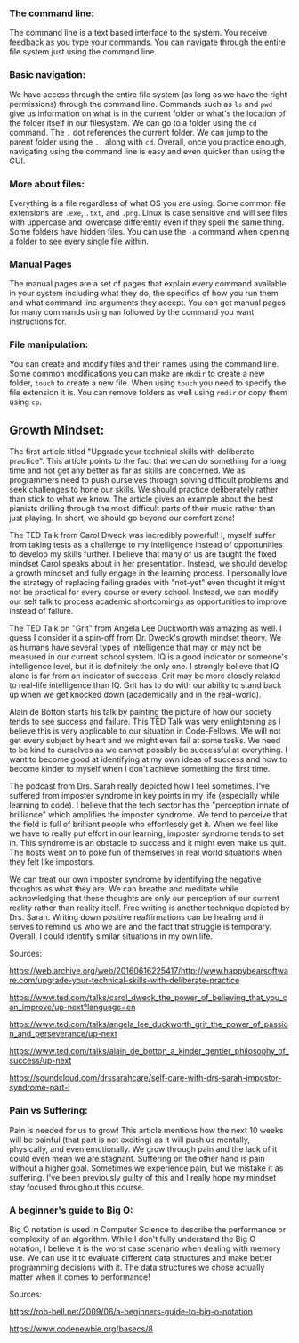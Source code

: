 ### The command line:

The command line is a text based interface to the system.  You receive feedback as you type your commands.  You can navigate through the entire file system just using the command line. 

### Basic navigation:

We have access through the entire file system (as long as we have the right permissions) through the command line.  Commands such as `ls` and `pwd` give us information on what is in the current folder or what's the location of the folder itself in our filesystem.  We can go to a folder using the `cd` command.  The `.` dot references the current folder.  We can jump to the parent folder using the `..` along with `cd`.  Overall, once you practice enough, navigating using the command line is easy and even quicker than using the GUI.

### More about files:

Everything is a file regardless of what OS you are using.  Some common file extensions are `.exe`, `.txt`, and `.png`.  Linux is case sensitive and will see files with uppercase and lowercase differently even if they spell the same thing.  Some folders have hidden files.  You can use the `-a` command when opening a folder to see every single file within.

### Manual Pages

The manual pages are a set of pages that explain every command available in your system including what they do, the specifics of how you run them and what command line arguments they accept.  You can get manual pages for many commands using `man` followed by the command you want instructions for.

### File manipulation:

You can create and modify files and their names using the command line.  Some common modifications you can make are `mkdir` to create a new folder, `touch` to create a new file.  When using `touch` you need to specify the file extension it is.  You can remove folders as well using `rmdir` or copy them using `cp`.

## Growth Mindset:

The first article titled "Upgrade your technical skills with deliberate practice".  This article points to the fact that we can do something for a long time and not get any better as far as skills are concerned.  We as programmers need to push ourselves through solving difficult problems and seek challenges to hone our skills.  We should practice deliberately rather than stick to what we know.  The article gives an example about the best pianists drilling through the most difficult parts of their music rather than just playing.  In short, we should go beyond our comfort zone!


The TED Talk from Carol Dweck was incredibly powerful!  I, myself suffer from taking tests as a challenge to my intelligence instead of opportunities to develop my skills further.  I believe that many of us are taught the fixed mindset Carol speaks about in her presentation.  Instead, we should develop a growth mindset and fully engage in the learning process.  I personally love the strategy of replacing failing grades with "not-yet" even thought it might not be practical for every course or every school.  Instead, we can modify our self talk to process academic shortcomings as opportunities to improve instead of failure.

The TED Talk on "Grit" from Angela Lee Duckworth was amazing as well.  I guess I consider it a spin-off from Dr. Dweck's growth mindset theory.  We as humans have several types of intelligence that may or may not be measured in our current school system.  IQ is a good indicator or someone's intelligence level, but it is definitely the only one.  I strongly believe that IQ alone is far from an indicator of success.  Grit may be more closely related to real-life intelligence than IQ.  Grit has to do with our ability to stand back up when we get knocked down (academically and in the real-world).  

Alain de Botton starts his talk by painting the picture of how our society tends to see success and failure.  This TED Talk was very enlightening as I believe this is very applicable to our situation in Code-Fellows.  We will not get every subject by heart and we might even fail at some tasks.  We need to be kind to ourselves as we cannot possibly be successful at everything.  I want to become good at identifying at my own ideas of success and how to become kinder to myself when I don't achieve something the first time.  

The podcast from Drs. Sarah really depicted how I feel sometimes.  I've suffered from imposter syndrome in key points in my life (especially while learning to code).  I believe that the tech sector has the "perception innate of brilliance" which amplifies the imposter syndrome.  We tend to perceive that the field is full of brilliant people who effortlessly get it.  When we feel like we have to really put effort in our learning, imposter syndrome tends to set in.  This syndrome is an obstacle to success and it might even make us quit.  The hosts went on to poke fun of themselves in real world situations when they felt like impostors.  

We can treat our own imposter syndrome by identifying the negative thoughts as what they are.  We can breathe and meditate while acknowledging that these thoughts are only our perception of our current reality rather than reality itself. Free writing is another technique depicted by Drs. Sarah.  Writing down positive reaffirmations can be healing and it serves to remind us who we are and the fact that struggle is temporary.  Overall, I could identify similar situations in my own life.  

Sources:

https://web.archive.org/web/20160616225417/http://www.happybearsoftware.com/upgrade-your-technical-skills-with-deliberate-practice

https://www.ted.com/talks/carol_dweck_the_power_of_believing_that_you_can_improve/up-next?language=en

https://www.ted.com/talks/angela_lee_duckworth_grit_the_power_of_passion_and_perseverance/up-next

https://www.ted.com/talks/alain_de_botton_a_kinder_gentler_philosophy_of_success/up-next

https://soundcloud.com/drssarahcare/self-care-with-drs-sarah-impostor-syndrome-part-i

### Pain vs Suffering:

Pain is needed for us to grow!  This article mentions how the next 10 weeks will be painful (that part is not exciting) as it will push us mentally, physically, and even emotionally.  We grow through pain and the lack of it could even mean we are stagnant.  Suffering on the other hand is pain without a higher goal.  Sometimes we experience pain, but we mistake it as suffering.  I've been previously guilty of this and I really hope my mindset stay focused throughout this course.  

### A beginner's guide to Big O:

Big O notation is used in Computer Science to describe the performance or complexity of an algorithm.  While I don't fully understand the Big O notation, I believe it is the worst case scenario when dealing with memory use.  We can use it to evaluate different data structures and make better programming decisions with it.  The data structures we chose actually matter when it comes to performance!

Sources:

https://rob-bell.net/2009/06/a-beginners-guide-to-big-o-notation

https://www.codenewbie.org/basecs/8